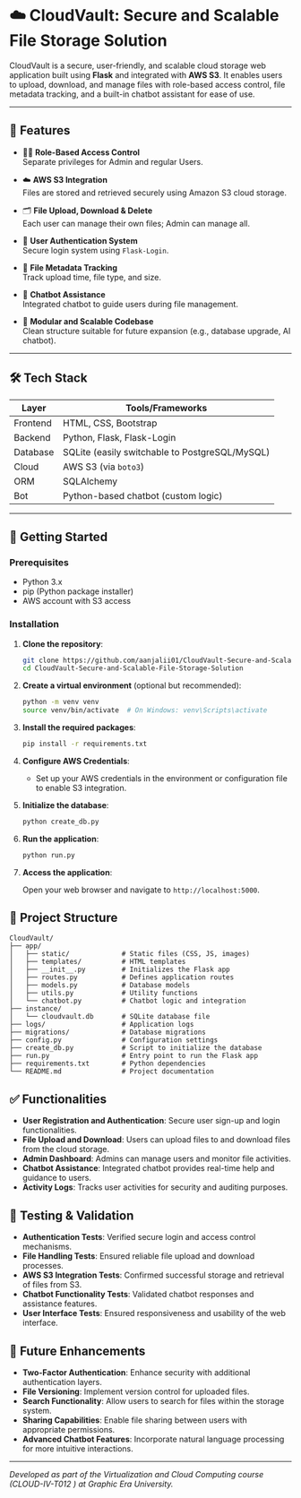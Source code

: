 # ☁️ CloudVault: Secure and Scalable File Storage Solution

CloudVault is a secure, user-friendly, and scalable cloud storage web application built using **Flask** and integrated with **AWS S3**. It enables users to upload, download, and manage files with role-based access control, file metadata tracking, and a built-in chatbot assistant for ease of use.

---

## 🔐 Features

- 🧑‍💼 **Role-Based Access Control**  
  Separate privileges for Admin and regular Users.

- ☁️ **AWS S3 Integration**  
  Files are stored and retrieved securely using Amazon S3 cloud storage.

- 🗂️ **File Upload, Download & Delete**  
  Each user can manage their own files; Admin can manage all.

- 🔐 **User Authentication System**  
  Secure login system using `Flask-Login`.

- 🧾 **File Metadata Tracking**  
  Track upload time, file type, and size.

- 🤖 **Chatbot Assistance**  
  Integrated chatbot to guide users during file management.

- 🧩 **Modular and Scalable Codebase**  
  Clean structure suitable for future expansion (e.g., database upgrade, AI chatbot).

---

## 🛠️ Tech Stack

| Layer      | Tools/Frameworks |
|------------|------------------|
| Frontend   | HTML, CSS, Bootstrap |
| Backend    | Python, Flask, Flask-Login |
| Database   | SQLite (easily switchable to PostgreSQL/MySQL) |
| Cloud      | AWS S3 (via `boto3`) |
| ORM        | SQLAlchemy |
| Bot        | Python-based chatbot (custom logic) |

---

## 🚀 Getting Started

### Prerequisites

- Python 3.x
- pip (Python package installer)
- AWS account with S3 access

### Installation

1. **Clone the repository**:

   ```bash
   git clone https://github.com/aanjalii01/CloudVault-Secure-and-Scalable-File-Storage-Solution.git
   cd CloudVault-Secure-and-Scalable-File-Storage-Solution
   ```

2. **Create a virtual environment** (optional but recommended):

   ```bash
   python -m venv venv
   source venv/bin/activate  # On Windows: venv\Scripts\activate
   ```

3. **Install the required packages**:

   ```bash
   pip install -r requirements.txt
   ```

4. **Configure AWS Credentials**:

   - Set up your AWS credentials in the environment or configuration file to enable S3 integration.

5. **Initialize the database**:

   ```bash
   python create_db.py
   ```

6. **Run the application**:

   ```bash
   python run.py
   ```

7. **Access the application**:

   Open your web browser and navigate to `http://localhost:5000`.

## 📂 Project Structure

```
CloudVault/
├── app/
│   ├── static/             # Static files (CSS, JS, images)
│   ├── templates/          # HTML templates
│   ├── __init__.py         # Initializes the Flask app
│   ├── routes.py           # Defines application routes
│   ├── models.py           # Database models
│   ├── utils.py            # Utility functions
│   └── chatbot.py          # Chatbot logic and integration
├── instance/
│   └── cloudvault.db       # SQLite database file
├── logs/                   # Application logs
├── migrations/             # Database migrations
├── config.py               # Configuration settings
├── create_db.py            # Script to initialize the database
├── run.py                  # Entry point to run the Flask app
├── requirements.txt        # Python dependencies
└── README.md               # Project documentation
```

## ✅ Functionalities

- **User Registration and Authentication**: Secure user sign-up and login functionalities.
- **File Upload and Download**: Users can upload files to and download files from the cloud storage.
- **Admin Dashboard**: Admins can manage users and monitor file activities.
- **Chatbot Assistance**: Integrated chatbot provides real-time help and guidance to users.
- **Activity Logs**: Tracks user activities for security and auditing purposes.

## 🧪 Testing & Validation

- **Authentication Tests**: Verified secure login and access control mechanisms.
- **File Handling Tests**: Ensured reliable file upload and download processes.
- **AWS S3 Integration Tests**: Confirmed successful storage and retrieval of files from S3.
- **Chatbot Functionality Tests**: Validated chatbot responses and assistance features.
- **User Interface Tests**: Ensured responsiveness and usability of the web interface.

## 🔮 Future Enhancements

- **Two-Factor Authentication**: Enhance security with additional authentication layers.
- **File Versioning**: Implement version control for uploaded files.
- **Search Functionality**: Allow users to search for files within the storage system.
- **Sharing Capabilities**: Enable file sharing between users with appropriate permissions.
- **Advanced Chatbot Features**: Incorporate natural language processing for more intuitive interactions.


---

*Developed as part of the Virtualization and Cloud Computing course (CLOUD-IV-T012 ) at Graphic Era University.*
